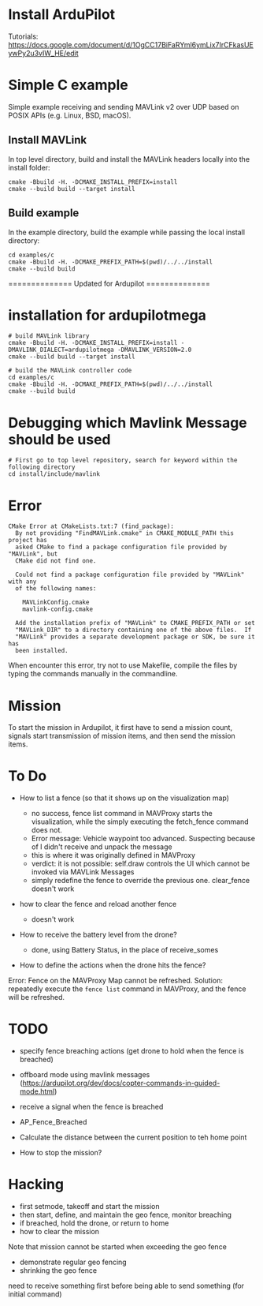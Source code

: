 # Install ArduPilot
Tutorials: https://docs.google.com/document/d/1OgCC17BiFaRYml6ymLix7IrCFkasUEywPy2u3vIW_HE/edit

# Simple C example

Simple example receiving and sending MAVLink v2 over UDP based on POSIX APIs (e.g. Linux, BSD, macOS).

## Install MAVLink

In top level directory, build and install the MAVLink headers locally into the install folder:

```
cmake -Bbuild -H. -DCMAKE_INSTALL_PREFIX=install
cmake --build build --target install
```

## Build example

In the example directory, build the example while passing the local install directory:

```
cd examples/c
cmake -Bbuild -H. -DCMAKE_PREFIX_PATH=$(pwd)/../../install
cmake --build build
```

============== Updated for Ardupilot ==============
# installation for ardupilotmega
```
# build MAVLink library
cmake -Bbuild -H. -DCMAKE_INSTALL_PREFIX=install -DMAVLINK_DIALECT=ardupilotmega -DMAVLINK_VERSION=2.0
cmake --build build --target install

# build the MAVLink controller code
cd examples/c
cmake -Bbuild -H. -DCMAKE_PREFIX_PATH=$(pwd)/../../install
cmake --build build
```

# Debugging which Mavlink Message should be used
```
# First go to top level repository, search for keyword within the following directory
cd install/include/mavlink
```

# Error
```
CMake Error at CMakeLists.txt:7 (find_package):
  By not providing "FindMAVLink.cmake" in CMAKE_MODULE_PATH this project has
  asked CMake to find a package configuration file provided by "MAVLink", but
  CMake did not find one.

  Could not find a package configuration file provided by "MAVLink" with any
  of the following names:

    MAVLinkConfig.cmake
    mavlink-config.cmake

  Add the installation prefix of "MAVLink" to CMAKE_PREFIX_PATH or set
  "MAVLink_DIR" to a directory containing one of the above files.  If
  "MAVLink" provides a separate development package or SDK, be sure it has
  been installed.
```

When encounter this error, try not to use Makefile, compile the files by typing the commands manually in the commandline.

# Mission
To start the mission in Ardupilot, it first have to send a mission count, signals start transmission of mission items, and then send the mission items.

# To Do
- How to list a fence (so that it shows up on the visualization map)
    - no success, fence list command in MAVProxy starts the visualization, while the simply executing the fetch_fence command does not.
    - Error message: Vehicle waypoint too advanced. Suspecting because of I didn't receive and unpack the message
    - this is where it was originally defined in MAVProxy
    - verdict: it is not possible: self.draw controls the UI which cannot be invoked via MAVLink Messages
    - simply redefine the fence to override the previous one. clear_fence doesn't work

- how to clear the fence and reload another fence
    - doesn't work

- How to receive the battery level from the drone?
    - done, using Battery Status, in the place of receive_somes

- How to define the actions when the drone hits the fence?

Error: Fence on the MAVProxy Map cannot be refreshed.
Solution: repeatedly execute the `fence list` command in MAVProxy, and the fence will be refreshed.

# TODO
- specify fence breaching actions (get drone to hold when the fence is breached)

- offboard mode using mavlink messages (https://ardupilot.org/dev/docs/copter-commands-in-guided-mode.html)

- receive a signal when the fence is breached
- AP_Fence_Breached

- Calculate the distance between the current position to teh home point

- How to stop the mission?

# Hacking
- first setmode, takeoff and start the mission
- then start, define, and maintain the geo fence, monitor breaching
- if breached, hold the drone, or return to home
- how to clear the mission

Note that mission cannot be started when exceeding the geo fence
- demonstrate regular geo fencing
- shrinking the geo fence

need to receive something first before being able to send something (for initial command)